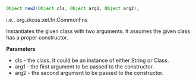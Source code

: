 ``` java
Object new2(Object cls, Object arg1, Object arg2);
```

  
i.e.,
<javadoc method="new_(java.lang.Object, java.lang.Object, java.lang.Object)">org.zkoss.xel.fn.CommonFns</javadoc>

Instantiates the given class with two arguments. It assumes the given
class has a proper constructor.

**Parameters**

- cls - the class. It could be an instance of either String or Class.
- arg1 - the first argument to be passed to the constructor.
- arg2 - the second argument to be passed to the constructor.


